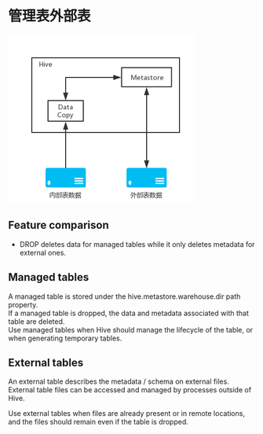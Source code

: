 # 管理表外部表
![管理表外部表](picture/管理表外部表.jpg)
## Feature comparison
* DROP deletes data for managed tables while it only deletes metadata for external ones.
## Managed tables
A managed table is stored under the hive.metastore.warehouse.dir path property.  
If a managed table is dropped, the data and metadata associated with that table are deleted.  
Use managed tables when Hive should manage the lifecycle of the table, or when generating temporary tables.
## External tables
An external table describes the metadata / schema on external files.  
External table files can be accessed and managed by processes outside of Hive.  

Use external tables when files are already present or in remote locations, and the files should remain even if the table is dropped.  